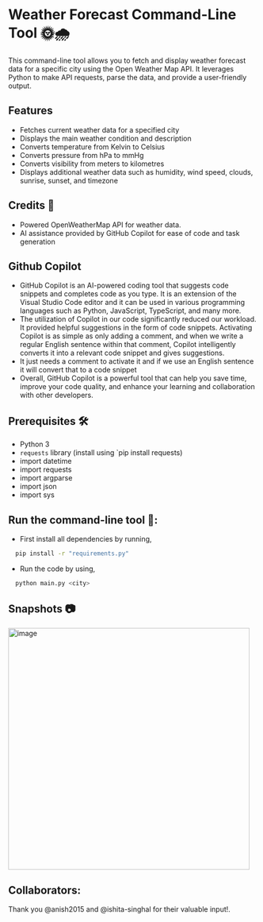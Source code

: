 # Weather Forecast Command-Line Tool  🌞🌧️
This command-line tool allows you to fetch and display weather forecast data for a specific city using the Open Weather Map API. It leverages Python to make API requests, parse the data, and provide a user-friendly output.

## Features

- Fetches current weather data for a specified city
- Displays the main weather condition and description
- Converts temperature from Kelvin to Celsius
- Converts pressure from hPa to mmHg
- Converts visibility from meters to kilometres
- Displays additional weather data such as humidity, wind speed, clouds, sunrise, sunset, and timezone

## Credits :clap:

- Powered OpenWeatherMap API for weather data.
- AI assistance provided by GitHub Copilot for ease of code and task generation
  
## Github Copilot 
- GitHub Copilot is an AI-powered coding tool that suggests code snippets and completes code as you type. It is an extension of the Visual Studio Code editor and it can be used in various programming languages such as Python, JavaScript, TypeScript, and many more.
- The utilization of Copilot in our code significantly reduced our workload. It provided helpful suggestions in the form of code snippets. Activating Copilot is as simple as only adding a comment, and when we write a regular English sentence within that comment, Copilot intelligently converts it into a relevant code snippet and gives suggestions.
- It just needs a comment to activate it and  if we use an English sentence it will convert that to a code snippet
- Overall, GitHub Copilot is a powerful tool that can help you save time, improve your code quality, and enhance your learning and collaboration with other developers.


## Prerequisites 🛠️

- Python 3
- `requests` library (install using `pip install requests)
- import datetime
- import requests
- import argparse
- import json
- import sys

## Run the command-line tool 🚀:
- First install all dependencies by running,
```bash
  pip install -r "requirements.py"
```
- Run the code by using,
```bash
  python main.py <city>
```

## Snapshots 📷
<img width="487" alt="image" src="https://github.com/Fastest-Coder-First/Weather-Forecast_404-Found/assets/88924201/8c3786a4-6586-47c6-9ce4-f67fd30329d0">


## Collaborators:
Thank you @anish2015 and @ishita-singhal for their valuable input!.



